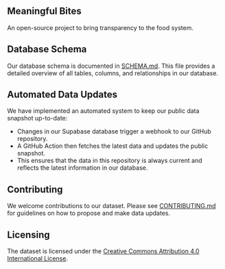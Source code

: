 ## Meaningful Bites

An open-source project to bring transparency to the food system.

## Database Schema

Our database schema is documented in [SCHEMA.md](./SCHEMA.md). This file provides a detailed overview of all tables, columns, and relationships in our database.

## Automated Data Updates

We have implemented an automated system to keep our public data snapshot up-to-date:
- Changes in our Supabase database trigger a webhook to our GitHub repository.
- A GitHub Action then fetches the latest data and updates the public snapshot.
- This ensures that the data in this repository is always current and reflects the latest information in our database.

## Contributing

We welcome contributions to our dataset. Please see [CONTRIBUTING.md](./docs/CONTRIBUTING.md) for guidelines on how to propose and make data updates.

## Licensing
The dataset is licensed under the [Creative Commons Attribution 4.0 International License](LICENSE-DATA).